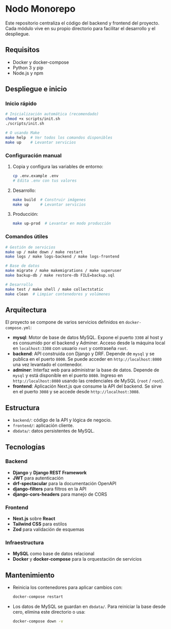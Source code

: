 # Nodo Monorepo

Este repositorio centraliza el código del backend y frontend del proyecto. Cada módulo vive en su propio directorio para facilitar el desarrollo y el despliegue.

## Requisitos
- Docker y docker-compose
- Python 3 y pip
- Node.js y npm

## Despliegue e inicio

### Inicio rápido
```bash
# Inicialización automática (recomendado)
chmod +x scripts/init.sh
./scripts/init.sh

# O usando Make
make help  # Ver todos los comandos disponibles
make up    # Levantar servicios
```

### Configuración manual
1. Copia y configura las variables de entorno:
   ```bash
   cp .env.example .env
   # Edita .env con tus valores
   ```

2. Desarrollo:
   ```bash
   make build  # Construir imágenes
   make up     # Levantar servicios
   ```

3. Producción:
   ```bash
   make up-prod  # Levantar en modo producción
   ```

### Comandos útiles
```bash
# Gestión de servicios
make up / make down / make restart
make logs / make logs-backend / make logs-frontend

# Base de datos
make migrate / make makemigrations / make superuser
make backup-db / make restore-db FILE=backup.sql

# Desarrollo
make test / make shell / make collectstatic
make clean  # Limpiar contenedores y volúmenes
```

## Arquitectura
El proyecto se compone de varios servicios definidos en `docker-compose.yml`:

- **mysql**: Motor de base de datos MySQL. Expone el puerto `3308` al host y es consumido por el backend y Adminer. Acceso desde la máquina local en `localhost:3308` con usuario `root` y contraseña `root`.
- **backend**: API construida con Django y DRF. Depende de `mysql` y se publica en el puerto `8000`. Se puede acceder en `http://localhost:8000` una vez levantado el contenedor.
- **adminer**: Interfaz web para administrar la base de datos. Depende de `mysql` y está disponible en el puerto `8080`. Ingreso en `http://localhost:8080` usando las credenciales de MySQL (`root` / `root`).
- **frontend**: Aplicación Next.js que consume la API del backend. Se sirve en el puerto `3008` y se accede desde `http://localhost:3008`.

## Estructura
- `backend/`: código de la API y lógica de negocio.
- `frontend/`: aplicación cliente.
- `dbdata/`: datos persistentes de MySQL.


## Tecnologías
### Backend
- **Django** y **Django REST Framework**
- **JWT** para autenticación
- **drf-spectacular** para la documentación OpenAPI
- **django-filters** para filtros en la API
- **django-cors-headers** para manejo de CORS

### Frontend
- **Next.js** sobre **React**
- **Tailwind CSS** para estilos
- **Zod** para validación de esquemas

### Infraestructura
- **MySQL** como base de datos relacional
- **Docker** y **docker-compose** para la orquestación de servicios

## Mantenimiento
- Reinicia los contenedores para aplicar cambios con:
  ```bash
  docker-compose restart
  ```
- Los datos de MySQL se guardan en `dbdata/`. Para reiniciar la base desde cero, elimina este directorio o usa:
  ```bash
  docker-compose down -v
  ```

